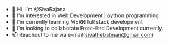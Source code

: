 - 👋 Hi, I’m @SivaRajana
- 👀 I’m interested in Web Development | python programming
- 🌱 I’m currently learning MERN full stack development
- 💞️ I’m looking to collaborate Front-End Development currently.
- 📫 Reachout to me via e-mail(sivathebatman@gmail.com)


